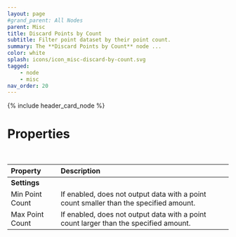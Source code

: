 ```yaml
---
layout: page
#grand_parent: All Nodes
parent: Misc
title: Discard Points by Count
subtitle: Filter point dataset by their point count.
summary: The **Discard Points by Count** node ...
color: white
splash: icons/icon_misc-discard-by-count.svg
tagged: 
    - node
    - misc
nav_order: 20
---
```


{% include header_card_node %}

# Properties
<br>

| Property       | Description          |
|:-------------|:------------------|
|**Settings**||
| Min Point Count      | If enabled, does not output data with a point count smaller than the specified amount.  |
| Max Point Count      | If enabled, does not output data with a point count larger than the specified amount. |